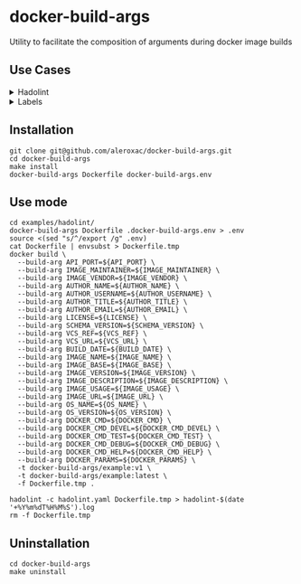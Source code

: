 # docker-build-args
Utility to facilitate the composition of arguments during docker image builds


## Use Cases
<details>
  <summary>Hadolint</summary>

### [Hadolint Scans](examples/hadolint/README.md)
- If you try to scan a Dockerfile with LABELs passing environment variables as value, will came across with the error [DL3048(Invalid label key)](https://github.com/hadolint/hadolint/wiki/DL3048) (if you are not using a hadolint config file)
- Possible errors if you are using a config file
  - [DL3052 - invalid url](https://github.com/hadolint/hadolint/wiki/DL3052)
  - [DL3053 - invalid RFC3339 time format](https://github.com/hadolint/hadolint/wiki/DL3053)
  - [DL3054 - invalid spdx license format](https://github.com/hadolint/hadolint/wiki/DL3054)
  - [DL3055 - invalid git hash](https://github.com/hadolint/hadolint/wiki/DL3055)
  - [DL3056 - invalid semantic versioning](https://github.com/hadolint/hadolint/wiki/DL3056)
  - [DL3058 - invalid RFC5322 email format](https://github.com/hadolint/hadolint/wiki/DL3058)

</details>

<details>
  <summary>Labels</summary>

### [Docker Image Labels](examples/labels/README.md)
- If you build a container image without set the raw values in your `LABEL` dockerfile instructions, when you inspect that, will see that all your labels were created, but with no value

``` shell
docker inspect aleroxac/docker-build-args:example --format "{{json .Config.Labels}}" | jq
{
  "maintainer": "",
  "org.label-schema.author-email": "",
  "org.label-schema.author-name": "",
  "org.label-schema.author-title": "",
  "org.label-schema.author-username": "",
  "org.label-schema.base": "",
  "org.label-schema.build-date": "",
  "org.label-schema.description": "",
  "org.label-schema.docker.cmd": "",
  "org.label-schema.docker.cmd.debug": "",
  "org.label-schema.docker.cmd.devel": "",
  "org.label-schema.docker.cmd.help": "",
  "org.label-schema.docker.cmd.test": "",
  "org.label-schema.docker.params": "",
  "org.label-schema.license": "",
  "org.label-schema.name": "",
  "org.label-schema.os-name": "",
  "org.label-schema.os-version": "",
  "org.label-schema.schema-version": "",
  "org.label-schema.url": "",
  "org.label-schema.usage": "",
  "org.label-schema.vcs-ref": "",
  "org.label-schema.vcs-url": "",
  "org.label-schema.version": "",
  "vendor": ""
}
```
</details>



## Installation
``` shell
git clone git@github.com/aleroxac/docker-build-args.git
cd docker-build-args
make install
docker-build-args Dockerfile docker-build-args.env
```


## Use mode
``` shell
cd examples/hadolint/
docker-build-args Dockerfile .docker-build-args.env > .env
source <(sed "s/^/export /g" .env)
cat Dockerfile | envsubst > Dockerfile.tmp
docker build \
  --build-arg API_PORT=${API_PORT} \
  --build-arg IMAGE_MAINTAINER=${IMAGE_MAINTAINER} \
  --build-arg IMAGE_VENDOR=${IMAGE_VENDOR} \
  --build-arg AUTHOR_NAME=${AUTHOR_NAME} \
  --build-arg AUTHOR_USERNAME=${AUTHOR_USERNAME} \
  --build-arg AUTHOR_TITLE=${AUTHOR_TITLE} \
  --build-arg AUTHOR_EMAIL=${AUTHOR_EMAIL} \
  --build-arg LICENSE=${LICENSE} \
  --build-arg SCHEMA_VERSION=${SCHEMA_VERSION} \
  --build-arg VCS_REF=${VCS_REF} \
  --build-arg VCS_URL=${VCS_URL} \
  --build-arg BUILD_DATE=${BUILD_DATE} \
  --build-arg IMAGE_NAME=${IMAGE_NAME} \
  --build-arg IMAGE_BASE=${IMAGE_BASE} \
  --build-arg IMAGE_VERSION=${IMAGE_VERSION} \
  --build-arg IMAGE_DESCRIPTION=${IMAGE_DESCRIPTION} \
  --build-arg IMAGE_USAGE=${IMAGE_USAGE} \
  --build-arg IMAGE_URL=${IMAGE_URL} \
  --build-arg OS_NAME=${OS_NAME} \
  --build-arg OS_VERSION=${OS_VERSION} \
  --build-arg DOCKER_CMD=${DOCKER_CMD} \
  --build-arg DOCKER_CMD_DEVEL=${DOCKER_CMD_DEVEL} \
  --build-arg DOCKER_CMD_TEST=${DOCKER_CMD_TEST} \
  --build-arg DOCKER_CMD_DEBUG=${DOCKER_CMD_DEBUG} \
  --build-arg DOCKER_CMD_HELP=${DOCKER_CMD_HELP} \
  --build-arg DOCKER_PARAMS=${DOCKER_PARAMS} \
  -t docker-build-args/example:v1 \
  -t docker-build-args/example:latest \
  -f Dockerfile.tmp .

hadolint -c hadolint.yaml Dockerfile.tmp > hadolint-$(date '+%Y%m%dT%H%M%S').log
rm -f Dockerfile.tmp
```


## Uninstallation
``` shell
cd docker-build-args
make uninstall
```

